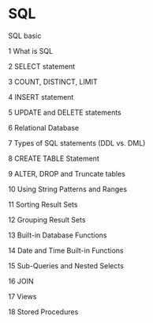 # SQL
SQL basic

1 What is SQL

2 SELECT statement

3 COUNT, DISTINCT, LIMIT

4 INSERT statement

5 UPDATE and DELETE statements

6 Relational Database 

7 Types of SQL statements (DDL vs. DML)

8 CREATE TABLE Statement

9 ALTER, DROP and Truncate tables

10 Using String Patterns and Ranges

11 Sorting Result Sets

12 Grouping Result Sets

13 Built-in Database Functions

14 Date and Time Built-in Functions

15 Sub-Queries and Nested Selects

16 JOIN

17 Views

18 Stored Procedures
